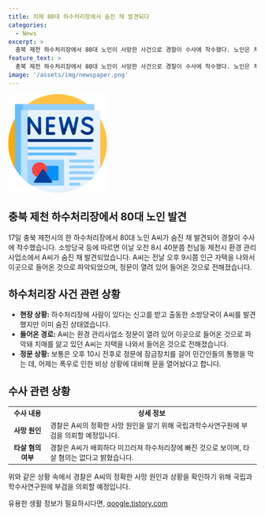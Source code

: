 ```yaml
---
title: 치매 80대 하수처리장에서 숨진 채 발견되다
categories:
  - News
excerpt: >
  충북 제천 하수처리장에서 80대 노인이 사망한 사건으로 경찰이 수사에 착수했다. 노인은 치매를 앓고 있었으며, 폭우로 인한 비상 상황으로 인해 환경 관리사업소의 정문이 열려있어 발견된 것으로 파악됐다. 사업소에는 CCTV가 운영 중이었지만 출입 확인이 이뤄지지 않은 것으로 전해졌다. 경찰은 타살 혐의가 없으며, 정확한 사망 원인을 확인하기 위해 부검을 실시할 예정이다. (150자)
feature_text: >
  충북 제천 하수처리장에서 80대 노인이 사망한 사건으로 경찰이 수사에 착수했다. 노인은 치매를 앓고 있었으며, 폭우로 인한 비상 상황으로 인해 환경 관리사업소의 정문이 열려있어 발견된 것으로 파악됐다. 사업소에는 CCTV가 운영 중이었지만 출입 확인이 이뤄지지 않은 것으로 전해졌다. 경찰은 타살 혐의가 없으며, 정확한 사망 원인을 확인하기 위해 부검을 실시할 예정이다. (150자)
image: '/assets/img/newspaper.png'
---
```


<p><img src="/assets/img/newspaper.png" alt="kimp 속보" /></p>

<h2 data-ke-size="size26">충북 제천 하수처리장에서 80대 노인 발견</h2>

<p data-ke-size="size16">17일 충북 제천시의 한 하수처리장에서 80대 노인 A씨가 숨진 채 발견되어 경찰이 수사에 착수했습니다. 소방당국 등에 따르면 이날 오전 8시 40분쯤 천남동 제천시 환경 관리사업소에서 A씨가 숨진 채 발견되었습니다. A씨는 전날 오후 9시쯤 인근 자택을 나와서 이곳으로 들어온 것으로 파악되었으며, 정문이 열려 있어 들어온 것으로 전해졌습니다.</p>

<h2 data-ke-size="size24">하수처리장 사건 관련 상황</h2>

<ul>
    <li><b>현장 상황:</b> 하수처리장에 사람이 있다는 신고를 받고 출동한 소방당국이 A씨를 발견했지만 이미 숨진 상태였습니다.</li>
    <li><b>들어온 경로:</b> A씨는 환경 관리사업소 정문이 열려 있어 이곳으로 들어온 것으로 파악돼 치매를 앓고 있던 A씨는 자택을 나와서 들어온 것으로 전해졌습니다.</li>
    <li><b>정문 상황:</b> 보통은 오후 10시 전후로 정문에 잠금장치를 걸어 민간인들의 통행을 막는 데, 어제는 폭우로 인한 비상 상황에 대비해 문을 열어놨다고 합니다.</li>
</ul>

<h2 data-ke-size="size24">수사 관련 상황</h2>

<table>
    <tr>
        <td style="text-align: center; height: 17px;"><b>수사 내용</b></td>
        <td style="text-align: center; height: 17px;"><b>상세 정보</b></td>
    </tr>
    <tr>
        <td style="text-align: center; height: 17px;"><b>사망 원인</b></td>
        <td>경찰은 A씨의 정확한 사망 원인을 알기 위해 국립과학수사연구원에 부검을 의뢰할 예정입니다.</td>
    </tr>
    <tr>
        <td style="text-align: center; height: 17px;"><b>타살 혐의 여부</b></td>
        <td>경찰은 A씨가 배회하다 미끄러져 하수처리장에 빠진 것으로 보이며, 타살 혐의는 없다고 밝혔습니다.</td>
    </tr>
</table>

<p data-ke-size="size16">위와 같은 상황 속에서 경찰은 A씨의 정확한 사망 원인과 상황을 확인하기 위해 국립과학수사연구원에 부검을 의뢰할 예정입니다.</p>
유용한 생활 정보가 필요하시다면, <a href="https://qoogle.tistory.com" rel="dofollow">qoogle.tistory.com</a>


